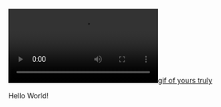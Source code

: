 [![gif of yours truly](https://firebasestorage.googleapis.com/v0/b/argyle-ink-1337.appspot.com/o/ink.mp4?alt=media&token=8397e540-d09a-4177-a9a8-4bc1dd28f893)](https://omoorion.github.io/threejseffects/)

Hello World!
